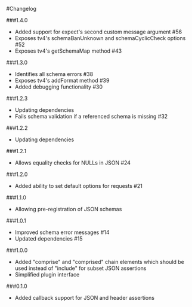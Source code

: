 #Changelog

###1.4.0
 - Added support for expect's second custom message argument #56
 - Exposes tv4's schemaBanUnknown and schemaCyclicCheck options #52
 - Exposes tv4's getSchemaMap method #43

###1.3.0
 - Identifies all schema errors #38
 - Exposes tv4's addFormat method #39
 - Added debugging functionality #30

###1.2.3
 - Updating dependencies
 - Fails schema validation if a referenced schema is missing #32

###1.2.2
 - Updating dependencies

###1.2.1
 - Allows equality checks for NULLs in JSON #24

###1.2.0
 - Added ability to set default options for requests #21

###1.1.0
 - Allowing pre-registration of JSON schemas

###1.0.1
 - Improved schema error messages #14
 - Updated dependencies #15

###1.0.0
 - Added "comprise" and "comprised" chain elements which should be used instead of "include" for subset JSON assertions
 - Simplified plugin interface

###0.1.0
 - Added callback support for JSON and header assertions
